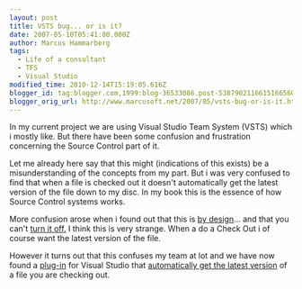 ```yaml
---
layout: post
title: VSTS bug... or is it?
date: 2007-05-10T05:41:00.000Z
author: Marcus Hammarberg
tags:
  - Life of a consultant
  - TFS
  - Visual Studio
modified_time: 2010-12-14T15:19:05.616Z
blogger_id: tag:blogger.com,1999:blog-36533086.post-5387902116615166560
blogger_orig_url: http://www.marcusoft.net/2007/05/vsts-bug-or-is-it.html
---
```



In my
current project we are using Visual Studio Team System (VSTS) which i
mostly like. But there have been some confusion and frustration
concerning the Source Control part of it.

Let me already here say that this might (indications of this exists) be
a misunderstanding of the concepts from my part. But i was very confused
to find that when a file is checked out it doesn't automatically get the
latest version of the file down to my disc. In my book this is the
essence of how Source Control systems works.

More confusion arose when i found out that this is [by
design](http://blogs.msdn.com/buckh/archive/2005/08/20/454140.aspx)...
and that you can't [turn it
off.](http://myvstsblog.com/archive/2007/03/25/Get-Latest-on-Checkout-_2D00_-now-and-in-the-future.aspx)
I think this is very strange. When a do a Check Out i of course want the
latest version of the file.

However it turns out that this confuses my team at lot and we have now
found a
[plug-in](http://blogs.microsoft.co.il/files/folders/leon/entry10828.aspx)
for Visual Studio that [automatically get the latest
version](http://blogs.microsoft.co.il/blogs/srlteam/archive/2007/03/24/TFS-GetLatest-version-on-check_2D00_out-Add_2D00_In.aspx)
of a file you are checking out.
